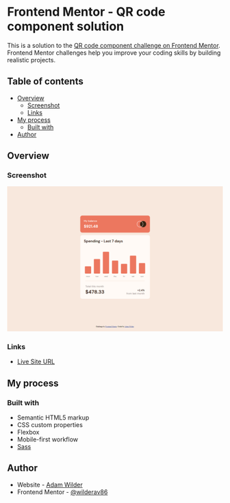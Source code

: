 # Frontend Mentor - QR code component solution

This is a solution to the [QR code component challenge on Frontend Mentor](https://www.frontendmentor.io/challenges/expenses-chart-component-e7yJBUdjwt/hub/expenses-chart-component-RlNdHGMOHG). Frontend Mentor challenges help you improve your coding skills by building realistic projects.

## Table of contents

- [Overview](#overview)
  - [Screenshot](#screenshot)
  - [Links](#links)
- [My process](#my-process)
  - [Built with](#built-with)
- [Author](#author)

## Overview

### Screenshot

![](./images/deft-scone-eadfba.netlify.app_.png)

### Links

- [Live Site URL](https://deft-scone-eadfba.netlify.app/)

## My process

### Built with

- Semantic HTML5 markup
- CSS custom properties
- Flexbox
- Mobile-first workflow
- [Sass](https://sass-lang.com/)

## Author

- Website - [Adam Wilder](https://www.adamwilder.fun)
- Frontend Mentor - [@wilderav86](https://www.frontendmentor.io/profile/wilderav86)
